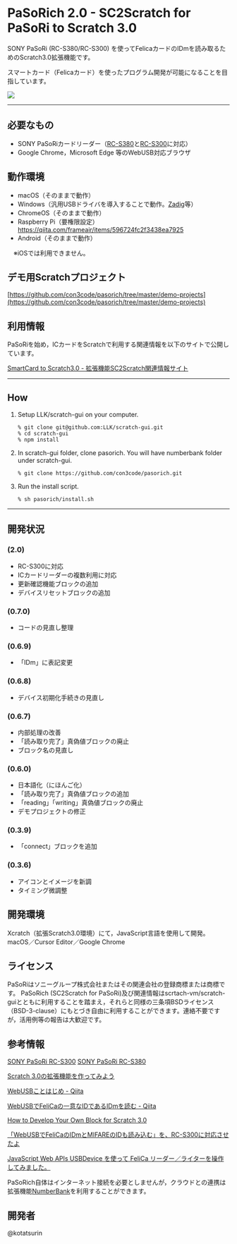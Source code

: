 # PaSoRich 2.0 - SC2Scratch for PaSoRi to Scratch 3.0
SONY PaSoRi (RC-S380/RC-S300) を使ってFelicaカードのIDmを読み取るためのScratch3.0拡張機能です。

スマートカード（Felicaカード）を使ったプログラム開発が可能になることを目指しています。

<img src="https://www.con3.com/files/pasorich_briefpaper.jpg">

---

## 必要なもの
- SONY PaSoRiカードリーダー（[RC-S380](https://www.sony.co.jp/Products/felica/consumer/products/RC-S380.html)と[RC-S300](https://www.sony.co.jp/Products/felica/consumer/products/RC-S300.html)に対応）
- Google Chrome，Microsoft Edge 等のWebUSB対応ブラウザ

## 動作環境
- macOS（そのままで動作）
- Windows（汎用USBドライバを導入することで動作。[Zadig](https://zadig.akeo.ie)等）
- ChromeOS（そのままで動作）
- Raspberry Pi（要権限設定） https://qiita.com/frameair/items/596724fc2f3438ea7925
- Android（そのままで動作）

　※iOSでは利用できません。

## デモ用Scratchプロジェクト
[https://github.com/con3code/pasorich/tree/master/demo-projects](https://github.com/con3code/pasorich/tree/master/demo-projects)

## 利用情報
PaSoRiを始め，ICカードをScratchで利用する関連情報を以下のサイトで公開しています。

[SmartCard to Scratch3.0 - 拡張機能SC2Scratch関連情報サイト](https://con3.com/sc2scratch/)


---

## How

1. Setup LLK/scratch-gui on your computer.

    ```
    % git clone git@github.com:LLK/scratch-gui.git
    % cd scratch-gui
    % npm install
    ```

2. In scratch-gui folder, clone pasorich. You will have numberbank folder under scratch-gui.

    ```
    % git clone https://github.com/con3code/pasorich.git
    ```

3. Run the install script.

    ```
    % sh pasorich/install.sh
    ```


---

## 開発状況
### (2.0)
- RC-S300に対応
- ICカードリーダーの複数利用に対応
- 更新確認機能ブロックの追加
- デバイスリセットブロックの追加

### (0.7.0)
- コードの見直し整理

### (0.6.9)
- 「IDm」に表記変更

### (0.6.8)
- デバイス初期化手続きの見直し

### (0.6.7)
- 内部処理の改善
- 「読み取り完了」真偽値ブロックの廃止
- ブロック名の見直し

### (0.6.0)
- 日本語化（にほんご化）
- 「読み取り完了」真偽値ブロックの追加
- 「reading」「writing」真偽値ブロックの廃止
- デモプロジェクトの修正

### (0.3.9)
- 「connect」ブロックを追加

### (0.3.6)
- アイコンとイメージを新調
- タイミング微調整


## 開発環境
Xcratch（拡張Scratch3.0環境）にて，JavaScript言語を使用して開発。
macOS／Cursor Editor／Google Chrome

## ライセンス
PaSoRiはソニーグループ株式会社またはその関連会社の登録商標または商標です。
PaSoRich (SC2Scratch for PaSoRi)及び関連情報はscrtach-vm/scratch-guiとともに利用することを踏まえ，それらと同様の三条項BSDライセンス（BSD-3-clause）にもとづき自由に利用することができます。連絡不要ですが，活用例等の報告は大歓迎です。

## 参考情報
[SONY PaSoRi RC-S300](https://www.sony.co.jp/Products/felica/consumer/products/RC-S300.html)
[SONY PaSoRi RC-S380](https://www.sony.co.jp/Products/felica/consumer/products/RC-S380.html)

[Scratch 3.0の拡張機能を作ってみよう](https://ja.scratch-wiki.info/wiki/Scratch_3.0の拡張機能を作ってみよう)

[WebUSBことはじめ - Qiita](https://qiita.com/Aruneko/items/aebb75feca5bed12fe32)

[WebUSBでFeliCaの一意なIDであるIDmを読む - Qiita](https://qiita.com/saturday06/items/333fcdf5b3b8030c9b05)

[How to Develop Your Own Block for Scratch 3.0](https://medium.com/@hiroyuki.osaki/how-to-develop-your-own-block-for-scratch-3-0-1b5892026421)

[「WebUSBでFeliCaのIDmとMIFAREのIDも読み込む」を、RC-S300に対応させたよ](https://qiita.com/MarioninC/items/b5c59e78f3e23c06b83f)

[JavaScript Web APIs USBDevice を使って FeliCa リーダー／ライターを操作してみました。](https://sakura-system.com/?p=2892)

PaSoRich自体はインターネット接続を必要としませんが，クラウドとの連携は拡張機能[NumberBank](https://con3.com/numberbank/)を利用することができます。

## 開発者
@kotatsurin
